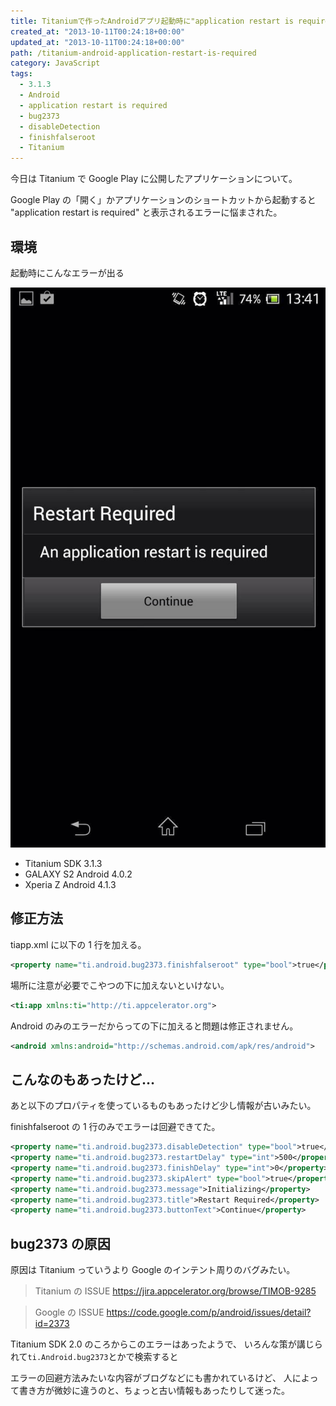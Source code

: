 ```yaml
---
title: Titaniumで作ったAndroidアプリ起動時に"application restart is required"が出る
created_at: "2013-10-11T00:24:18+00:00"
updated_at: "2013-10-11T00:24:18+00:00"
path: /titanium-android-application-restart-is-required
category: JavaScript
tags:
  - 3.1.3
  - Android
  - application restart is required
  - bug2373
  - disableDetection
  - finishfalseroot
  - Titanium
---
```


今日は Titanium で Google Play に公開したアプリケーションについて。

Google Play の「開く」かアプリケーションのショートカットから起動すると
"application restart is required" と表示されるエラーに悩まされた。

## 環境

起動時にこんなエラーが出る

<!--more-->

<img src="./IMG_1495.jpg" />

- Titanium SDK 3.1.3
- GALAXY S2 Android 4.0.2
- Xperia Z Android 4.1.3

## 修正方法

tiapp.xml に以下の 1 行を加える。

```xml
<property name="ti.android.bug2373.finishfalseroot" type="bool">true</property>
```

場所に注意が必要でこやつの下に加えないといけない。

```xml
<ti:app xmlns:ti="http://ti.appcelerator.org">
```

Android のみのエラーだからって<android>の下に加えると問題は修正されません。

```xml
<android xmlns:android="http://schemas.android.com/apk/res/android">
```

## こんなのもあったけど&#8230;

あと以下のプロパティを使っているものもあったけど少し情報が古いみたい。

finishfalseroot の 1 行のみでエラーは回避できてた。

```xml
<property name="ti.android.bug2373.disableDetection" type="bool">true</property>
<property name="ti.android.bug2373.restartDelay" type="int">500</property>
<property name="ti.android.bug2373.finishDelay" type="int">0</property>
<property name="ti.android.bug2373.skipAlert" type="bool">true</property>
<property name="ti.android.bug2373.message">Initializing</property>
<property name="ti.android.bug2373.title">Restart Required</property>
<property name="ti.android.bug2373.buttonText">Continue</property>
```

## bug2373 の原因

原因は Titanium っていうより Google のインテント周りのバグみたい。

> Titanium の ISSUE
> https://jira.appcelerator.org/browse/TIMOB-9285

> Google の ISSUE
> https://code.google.com/p/android/issues/detail?id=2373

Titanium SDK 2.0 のころからこのエラーはあったようで、
いろんな策が講じられて`ti.Android.bug2373`とかで検索すると

エラーの回避方法みたいな内容がブログなどにも書かれているけど、
人によって書き方が微妙に違うのと、ちょっと古い情報もあったりして迷った。
